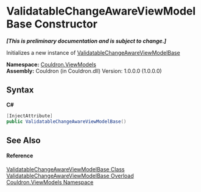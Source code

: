 # ValidatableChangeAwareViewModelBase Constructor 
 _**\[This is preliminary documentation and is subject to change.\]**_

Initializes a new instance of <a href="T_Couldron_ViewModels_ValidatableChangeAwareViewModelBase">ValidatableChangeAwareViewModelBase</a>

**Namespace:**&nbsp;<a href="N_Couldron_ViewModels">Couldron.ViewModels</a><br />**Assembly:**&nbsp;Couldron (in Couldron.dll) Version: 1.0.0.0 (1.0.0.0)

## Syntax

**C#**<br />
``` C#
[InjectAttribute]
public ValidatableChangeAwareViewModelBase()
```


## See Also


#### Reference
<a href="T_Couldron_ViewModels_ValidatableChangeAwareViewModelBase">ValidatableChangeAwareViewModelBase Class</a><br /><a href="Overload_Couldron_ViewModels_ValidatableChangeAwareViewModelBase__ctor">ValidatableChangeAwareViewModelBase Overload</a><br /><a href="N_Couldron_ViewModels">Couldron.ViewModels Namespace</a><br />